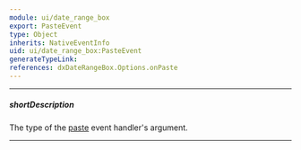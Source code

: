 ```yaml
---
module: ui/date_range_box
export: PasteEvent
type: Object
inherits: NativeEventInfo
uid: ui/date_range_box:PasteEvent
generateTypeLink: 
references: dxDateRangeBox.Options.onPaste
---
```

---
##### shortDescription
The type of the [paste]({basewidgetpath}/Events/#paste) event handler's argument.

---
<!-- Description goes here -->